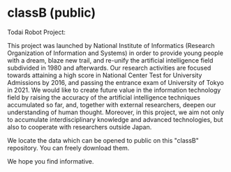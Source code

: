 # classB (public)

Todai Robot Project:

This project was launched by National Institute of Informatics (Research Organization of Information and Systems) in order to provide young people with a dream, blaze new trail, and re-unify the artificial intelligence field subdivided in 1980 and afterwards.
Our research activities are focused towards attaining a high score in National Center Test for University Admissions by 2016, and passing the entrance exam of University of Tokyo in 2021. We would like to create future value in the information technology field by raising the accuracy of the artificial intelligence techniques accumulated so far, and, together with external researchers, deepen our understanding of human thought. Moreover, in this project, we aim not only to accumulate interdisciplinary knowledge and advanced technologies, but also to cooperate with researchers outside Japan.

We locate the data which can be opened to public on this "classB" repository.
You can freely download them.

We hope you find informative.
